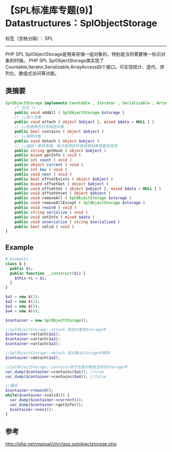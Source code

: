 # 【SPL标准库专题(9)】 Datastructures：SplObjectStorage  

标签（空格分隔）： SPL 

---

PHP SPL SplObjectStorage是用来存储一组对象的，特别是当你需要唯一标识对象的时候。
PHP SPL SplObjectStorage类实现了Countable,Iterator,Serializable,ArrayAccess四个接口。可实现统计、迭代、序列化、数组式访问等功能。

## 类摘要

```php
SplObjectStorage implements Countable , Iterator , Serializable , ArrayAccess {
    /* 方法 */
    public void addAll ( SplObjectStorage $storage )
    // ↓↓加入对象
    public void attach ( object $object [, mixed $data = NULL ] )
    // ↓↓检查是否包含指定对象
    public bool contains ( object $object )
    // ↓↓移除对象
    public void detach ( object $object )
    // ↓↓返回一串哈希值，每次调用的时候该串哈希值都在改变
    public string getHash ( object $object )
    public mixed getInfo ( void )
    public int count ( void )
    public object current ( void )
    public int key ( void )
    public void next ( void )
    public bool offsetExists ( object $object )
    public mixed offsetGet ( object $object )
    public void offsetSet ( object $object [, mixed $data = NULL ] )
    public void offsetUnset ( object $object )
    public void removeAll ( SplObjectStorage $storage )
    public void removeAllExcept ( SplObjectStorage $storage )
    public void rewind ( void )
    public string serialize ( void )
    public void setInfo ( mixed $data )
    public void unserialize ( string $serialized )
    public bool valid ( void )
}
```


## Example

```php
# Example1：
class A {
  public $i;
  public function __construct($i) {
    $this->i = $i;
  }
}

$a1 = new A(1);
$a2 = new A(2);
$a3 = new A(3);
$a4 = new A(4);

$container = new SplObjectStorage();

//SplObjectStorage::attach 添加对象到Storage中
$container->attach($a1);
$container->attach($a2);
$container->attach($a3);

//SplObjectStorage::detach 将对象从Storage中移除
$container->detach($a2);

//SplObjectStorage::contains用于检查对象是否存在Storage中
var_dump($container->contains($a1)); //true
var_dump($container->contains($a4)); //false

//遍历
$container->rewind();
while($container->valid()) {
  var_dump($container->current());
  var_dump($container->getInfo());
  $container->next();
}
```

## 参考

http://php.net/manual/zh/class.splobjectstorage.php